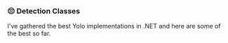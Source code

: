 ﻿### 😔 Detection Classes
I've gathered the best Yolo implementations in .NET and here are some of the best so far.